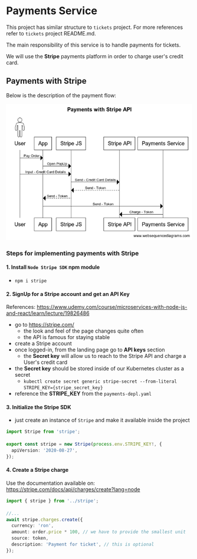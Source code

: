 # Payments Service

This project has similar structure to `tickets` project. For more references refer to `tickets` project README.md.

The main responsibility of this service is to handle payments for tickets.

We will use the **Stripe** payments platform in order to charge user's credit card.

## Payments with Stripe

Below is the description of the payment flow:

![Payments With Stripe API](./resources/images/payments_with_stripe_api.png)

### Steps for implementing payments with Stripe

#### 1. Install `Node Stripe SDK` npm module

- `npm i stripe`

#### 2. SignUp for a Stripe account and get an API Key

References: https://www.udemy.com/course/microservices-with-node-js-and-react/learn/lecture/19826486

- go to https://stripe.com/
  - the look and feel of the page changes quite often
  - the API is famous for staying stable
- create a Stripe account
- once logged-in, from the landing page go to **API keys** section
  - the **Secret key** will allow us to reach to the Stripe API and charge a User's credit card
- the **Secret key** should be stored inside of our Kubernetes cluster as a secret
  - `kubectl create secret generic stripe-secret --from-literal STRIPE_KEY={stripe_secret_key}`
- reference the **STRIPE_KEY** from the `payments-depl.yaml`

#### 3. Initialize the Stripe SDK

- just create an instance of `Stripe` and make it available inside the project

```ts
import Stripe from 'stripe';

export const stripe = new Stripe(process.env.STRIPE_KEY!, {
  apiVersion: '2020-08-27',
});
```

#### 4. Create a Stripe charge

Use the documentation available on: https://stripe.com/docs/api/charges/create?lang=node

```ts
import { stripe } from '../stripe';

//...
await stripe.charges.create({
  currency: 'ron',
  amount: order.price * 100, // we have to provide the smallest unit
  source: token,
  description: 'Payment for ticket', // this is optional
});
```
